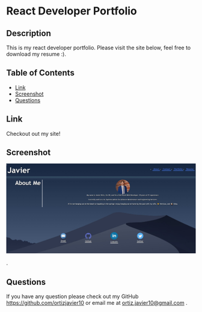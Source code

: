 # React Developer Portfolio

## Description
This is my react developer portfolio. Please visit the site below, feel free to download my resume :).
## Table of Contents
* [Link](#link)
* [Screenshot](#Scrrenshot)
* [Questions](#questions)


## Link
Checkout out my site!


## Screenshot
<img src="./src/assets/developer portfolio react.JPG" >


.

## Questions
If you have any question please check out my GitHub https://github.com/ortizjavier10 or email me at ortiz.javier10@gmail.com .



